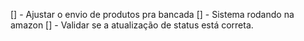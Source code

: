 [] - Ajustar o envio de produtos pra bancada
[] - Sistema rodando na amazon
[] - Validar se a atualização de status está correta.   